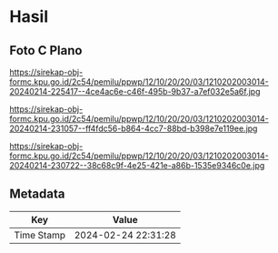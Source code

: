 # Hasil

## Foto C Plano

https://sirekap-obj-formc.kpu.go.id/2c54/pemilu/ppwp/12/10/20/20/03/1210202003014-20240214-225417--4ce4ac6e-c46f-495b-9b37-a7ef032e5a6f.jpg

https://sirekap-obj-formc.kpu.go.id/2c54/pemilu/ppwp/12/10/20/20/03/1210202003014-20240214-231057--ff4fdc56-b864-4cc7-88bd-b398e7e119ee.jpg

https://sirekap-obj-formc.kpu.go.id/2c54/pemilu/ppwp/12/10/20/20/03/1210202003014-20240214-230722--38c68c9f-4e25-421e-a86b-1535e9346c0e.jpg


## Metadata

| Key        | Value               |
| ---------- | ------------------- |
| Time Stamp | 2024-02-24 22:31:28 |



